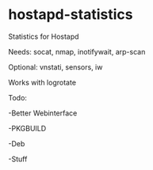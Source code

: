 hostapd-statistics
==================

Statistics for Hostapd


Needs: socat, nmap, inotifywait, arp-scan

Optional: vnstati, sensors, iw


Works with logrotate


Todo:

-Better Webinterface

-PKGBUILD

-Deb

-Stuff


